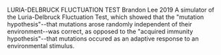 LURIA-DELBRUCK FLUCTUATION TEST
Brandon Lee 2019
A simulator of the Luria-Delbruck Fluctuation Test, which showed that the "mutation
hypothesis"--that mutations arose randomly independent of their environment--was correct, as
opposed to the "acquired immunity hypothesis"--that mutations occured as an adaptive response to
an environmental stimulus.